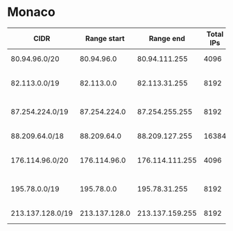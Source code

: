 # Monaco

CIDR               | Range start     | Range end       | Total IPs  | Assign date | Owner
------------------ | --------------- | --------------- | ---------- | ----------- | -----
80.94.96.0/20      | 80.94.96.0      | 80.94.111.255   | 4096       | 2001-10-01  | 21IMCN S.A.M
82.113.0.0/19      | 82.113.0.0      | 82.113.31.255   | 8192       | 2003-12-11  | Monaco Telecom S.A.
87.254.224.0/19    | 87.254.224.0    | 87.254.255.255  | 8192       | 2005-10-28  | Monaco Telecom S.A.
88.209.64.0/18     | 88.209.64.0     | 88.209.127.255  | 16384      | 2005-11-09  | 21IMCN S.A.M
176.114.96.0/20    | 176.114.96.0    | 176.114.111.255 | 4096       | 2012-04-12  | A7 Interactive Sarl
195.78.0.0/19      | 195.78.0.0      | 195.78.31.255   | 8192       | 1996-08-13  | Monaco Telecom S.A.
213.137.128.0/19   | 213.137.128.0   | 213.137.159.255 | 8192       | 2000-02-08  | 
